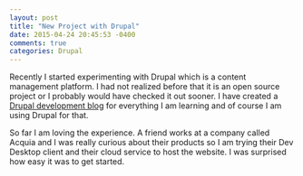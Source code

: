 ```yaml
---
layout: post
title: "New Project with Drupal"
date: 2015-04-24 20:45:53 -0400
comments: true
categories: Drupal
---
```

Recently I started experimenting with Drupal which is a content
management platform. I had not realized before that it is an open source
project or I probably would have checked it out sooner. I have created a
[Drupal development blog](http://timeoffn57xwjiemu.devcloud.acquia-sites.com/)
for everything I am learning and of course I am using Drupal for that.

So far I am loving the experience. A friend works at a company called Acquia
and I was really curious about their
products so I am trying their Dev Desktop client and their cloud service
to host the website. I was surprised how easy it was to get started.
